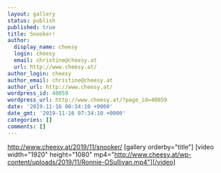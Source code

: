 ```yaml
---
layout: gallery
status: publish
published: true
title: Snooker!
author:
  display_name: cheesy
  login: cheesy
  email: christine@cheesy.at
  url: http://www.cheesy.at/
author_login: cheesy
author_email: christine@cheesy.at
author_url: http://www.cheesy.at/
wordpress_id: 40059
wordpress_url: http://www.cheesy.at/?page_id=40059
date: '2019-11-16 08:34:10 +0000'
date_gmt: '2019-11-16 07:34:10 +0000'
categories: []
comments: []
---
```

http://www.cheesy.at/2019/11/snooker/
[gallery orderby="title"]
[video width="1920" height="1080" mp4="http://www.cheesy.at/wp-content/uploads/2019/11/Ronnie-OSullivan.mp4"][/video]
